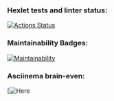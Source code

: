 ### Hexlet tests and linter status:
[![Actions Status](https://github.com/AniutaP/python-project-49/workflows/hexlet-check/badge.svg)](https://github.com/AniutaP/python-project-49/actions)


### Maintainability Badges:
[![Maintainability](https://api.codeclimate.com/v1/badges/bfd8a95323577b72dfc1/maintainability)](https://codeclimate.com/github/AniutaP/python-project-49/maintainability)


### Asciinema brain-even:
[![Here](https://asciinema.org/a/558348)

